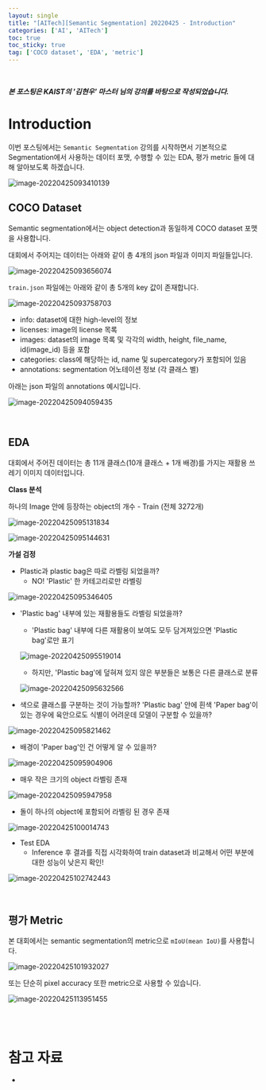 ```yaml
---
layout: single
title: "[AITech][Semantic Segmentation] 20220425 - Introduction"
categories: ['AI', 'AITech']
toc: true
toc_sticky: true
tag: ['COCO dataset', 'EDA', 'metric']
---
```




<br>

_**본 포스팅은 KAIST의 '김현우' 마스터 님의 강의를 바탕으로 작성되었습니다.**_

# Introduction

이번 포스팅에서는 `Semantic Segmentation` 강의를 시작하면서 기본적으로 Segmentation에서 사용하는 데이터 포맷, 수행할 수 있는 EDA, 평가 metric 들에 대해 알아보도록 하겠습니다. 

![image-20220425093410139](https://user-images.githubusercontent.com/70505378/165006435-533ae3c0-6090-438e-9ec0-9c11c4d88d79.png)

## COCO Dataset

Semantic segmentation에서는 object detection과 동일하게 COCO dataset 포맷을 사용합니다. 

대회에서 주어지는 데이터는 아래와 같이 총 4개의 json 파일과 이미지 파일들입니다. 

![image-20220425093656074](https://user-images.githubusercontent.com/70505378/165006437-64f76322-d436-4080-ba2e-b57006d81e94.png)

`train.json` 파일에는 아래와 같이 총 5개의 key 값이 존재합니다. 

![image-20220425093758703](https://user-images.githubusercontent.com/70505378/165006441-3c0ba49f-52e5-4e5e-8a52-908a0e4fb7e3.png)

* info: dataset에 대한 high-level의 정보
* licenses: image의 license 목록
* images: dataset의 image 목록 및 각각의 width, height, file_name, id(image_id) 등을 포함
* categories: class에 해당하는 id, name 및 supercategory가 포함되어 있음
* annotations: segmentation 어노테이션 정보 (각 클래스 별)

아래는 json 파일의 annotations 예시입니다. 

![image-20220425094059435](https://user-images.githubusercontent.com/70505378/165006442-226036c7-c882-488d-9c73-0e6558fac14d.png)

<br>

## EDA

대회에서 주어진 데이터는 총 11개 클래스(10개 클래스 + 1개 배경)를 가지는 재활용 쓰레기 이미지 데이터입니다. 

**Class 분석**

하나의 Image 안에 등장하는 object의 개수 - Train (전체 3272개)

![image-20220425095131834](https://user-images.githubusercontent.com/70505378/165006445-3cc12544-76d6-4f7e-ac87-26a73fe97a8d.png)

![image-20220425095144631](https://user-images.githubusercontent.com/70505378/165006446-d0299c8e-efa7-4ad4-84d8-cf63034cd098.png)

**가설 검정**

* Plastic과 plastic bag은 따로 라벨링 되었을까?
  * NO! 'Plastic' 한 카테고리로만 라벨링

![image-20220425095346405](https://user-images.githubusercontent.com/70505378/165006449-304b11ce-29cd-46bb-9e35-3ab0f8faccce.png)

* 'Plastic bag' 내부에 있는 재활용들도 라벨링 되었을까?

  * 'Plastic bag' 내부에 다른 재활용이 보여도 모두 담겨져있으면 'Plastic bag'로만 표기

  ![image-20220425095519014](https://user-images.githubusercontent.com/70505378/165006451-bfe83f44-510f-41e5-a815-a972b25bcdfc.png)

  * 하지만, 'Plastic bag'에 덮혀져 있지 않은 부분들은 보통은 다른 클래스로 분류

  ![image-20220425095632566](https://user-images.githubusercontent.com/70505378/165006454-abedec50-bdd9-484f-aeee-fc0d4c672352.png)

* 색으로 클래스를 구분하는 것이 가능할까? 'Plastic bag' 안에 흰색 'Paper bag'이 있는 경우에 육안으로도 식별이 어려운데 모델이 구분할 수 있을까?

![image-20220425095821462](https://user-images.githubusercontent.com/70505378/165006455-052c320d-4e92-4e3b-8b25-3586f56e15c6.png)

* 배경이 'Paper bag'인 건 어떻게 알 수 있을까?

![image-20220425095904906](https://user-images.githubusercontent.com/70505378/165006458-7e76fe7e-706d-4e0c-8ad2-0dbab7d05f4a.png)

* 매우 작은 크기의 object 라벨링 존재

![image-20220425095947958](https://user-images.githubusercontent.com/70505378/165006459-435d015d-e96b-49ce-93c1-e0e109992d0d.png)

* 돌이 하나의 object에 포함되어 라벨링 된 경우 존재

![image-20220425100014743](https://user-images.githubusercontent.com/70505378/165006462-eb124ec4-49d8-45ed-8369-4632bc5d2063.png)

* Test EDA
  * Inference 후 결과를 직접 시각화하여 train dataset과 비교해서 어떤 부분에 대한 성능이 낮은지 확인!

![image-20220425102742443](https://user-images.githubusercontent.com/70505378/165006464-2316fd51-0fbc-485d-8b0f-fd86f52322b3.png)

<br>

## 평가 Metric

본 대회에서는 semantic segmentation의 metric으로 `mIoU(mean IoU)`를 사용합니다. 

![image-20220425101932027](https://user-images.githubusercontent.com/70505378/165006463-54ea5144-73e4-42ce-90b5-42b214cdce94.png)

또는 단순히 pixel accuracy 또한 metric으로 사용할 수 있습니다. 

![image-20220425113951455](https://user-images.githubusercontent.com/70505378/165011936-eb6f1b21-bd3d-435e-a36a-786fef1f057b.png)











<br>

<br>

# 참고 자료

* 
